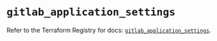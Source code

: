 # `gitlab_application_settings`

Refer to the Terraform Registry for docs: [`gitlab_application_settings`](https://registry.terraform.io/providers/gitlabhq/gitlab/17.4.0/docs/resources/application_settings).
